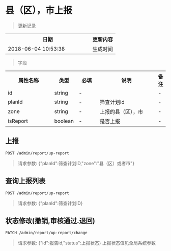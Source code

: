 # 县（区），市上报

> 更新记录

<table>
    <tr>
        <th style="width:250px;">日期</th>
        <th>更新内容</th>
    </tr>
    <tr>
        <td>2018-06-04 10:53:38</td>
        <td>生成时间</td>
    </tr>
</table>

> 字段

<table>
    <tr>
        <th style="width:150px;">属性名称</th>
        <th style="width:60px;">类型</th>
        <th style="width:60px;">必填</th>
        <th style="width:200px;">说明</th>
        <th>备注</th>
    </tr>
    <tr>
        <td>id</td>
        <td>string</td>
        <td>-</td>
        <td></td>
        <td>-</td>
    </tr>
    <tr>
        <td>planId</td>
        <td>string</td>
        <td>-</td>
        <td>筛查计划id</td>
        <td>-</td>
    </tr>
    <tr>
        <td>zone</td>
        <td>string</td>
        <td>-</td>
        <td>上报的县（区），市</td>
        <td>-</td>
    </tr>
    <tr>
        <td>isReport</td>
        <td>boolean</td>
        <td>-</td>
        <td>是否上报</td>
        <td>-</td>
    </tr>
</table>

## 上报

```
POST /admin/report/up-report
```

> 请求参数: {"planId":筛查计划ID,"zone":"县（区）或者市"}


## 查询上报列表

```
POST /admin/report/up-report
```

> 请求参数: {"planId":筛查计划ID}


## 状态修改(撤销,审核通过.退回)

```
PATCH /admin/report/up-report/change
```

> 请求参数: {"id":报告id,"status":上报状态}
> 上报状态值见全局系统参数